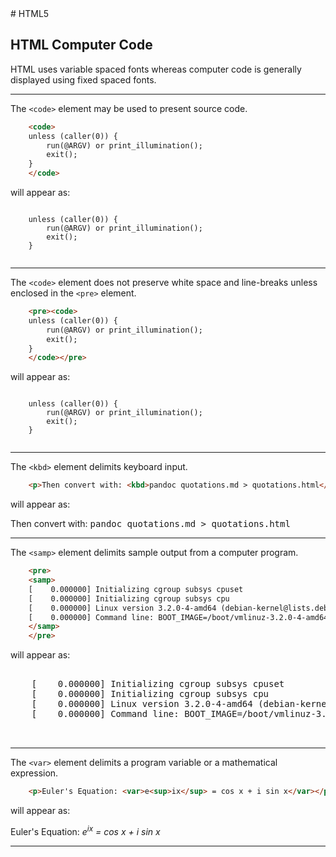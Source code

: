 <!DOCTYPE html>
<html>

<head>
    <link rel="stylesheet" href="../styles/style-sheet.css" />
</head>

<body>
# HTML5


## HTML Computer Code

HTML uses variable spaced fonts whereas computer code is generally displayed using fixed spaced fonts.


<hr /><!-- Computer Code -->

The `<code>` element may be used to present source code.

```html
    <code>
    unless (caller(0)) {
        run(@ARGV) or print_illumination();
        exit();
    }
    </code>
```

<p>will appear as:</p>
<div class=indent>
    <code>
    unless (caller(0)) {
        run(@ARGV) or print_illumination();
        exit();
    }
    </code>
</div>


<hr /><!-- Source Code -->

The `<code>` element does not preserve white space and line-breaks unless enclosed in the `<pre>` element.

```html
    <pre><code>
    unless (caller(0)) {
        run(@ARGV) or print_illumination();
        exit();
    }
    </code></pre>
```

<p>will appear as:</p>
<div class=noindent>
    <pre><code>
    unless (caller(0)) {
        run(@ARGV) or print_illumination();
        exit();
    }
    </code></pre>
</div>


<hr /><!-- Keyboard Board Input -->

The `<kbd>` element delimits keyboard input.

```html
    <p>Then convert with: <kbd>pandoc quotations.md > quotations.html</kbd></p>
```

<p>will appear as:</p>
<div class=indent>
    <p>Then convert with: <kbd>pandoc quotations.md > quotations.html</kbd></p>
</div>


<hr /><!-- Terminal Output -->

The `<samp>` element delimits sample output from a computer program.

```html
    <pre>
    <samp>
    [    0.000000] Initializing cgroup subsys cpuset
    [    0.000000] Initializing cgroup subsys cpu
    [    0.000000] Linux version 3.2.0-4-amd64 (debian-kernel@lists.debian.org) (gcc version 4.6.3 (Debian 4.6.3-14) ) #1 SMP Debian 3.2.84-1
    [    0.000000] Command line: BOOT_IMAGE=/boot/vmlinuz-3.2.0-4-amd64 root=UUID=34203936-4c81-4ef9-a335-48b8e41653d2 ro quiet
    </samp>
    </pre>
```

<p>will appear as:</p>
<div class=noindent>
    <pre>
    <samp>
    [    0.000000] Initializing cgroup subsys cpuset
    [    0.000000] Initializing cgroup subsys cpu
    [    0.000000] Linux version 3.2.0-4-amd64 (debian-kernel@lists.debian.org) (gcc version 4.6.3 (Debian 4.6.3-14) ) #1 SMP Debian 3.2.84-1
    [    0.000000] Command line: BOOT_IMAGE=/boot/vmlinuz-3.2.0-4-amd64 root=UUID=34203936-4c81-4ef9-a335-48b8e41653d2 ro quiet
    </samp>
    </pre>
</div>


<hr /><!-- Variables -->

The `<var>` element delimits a program variable or a mathematical expression.

```html
    <p>Euler's Equation: <var>e<sup>ix</sup> = cos x + i sin x</var></p>
```

<p>will appear as:</p>
<div class=indent>
    <p>Euler's Equation: <var>e<sup>ix</sup> = cos x + i sin x</var></p>
</div>

<hr />

</body>
</html>
